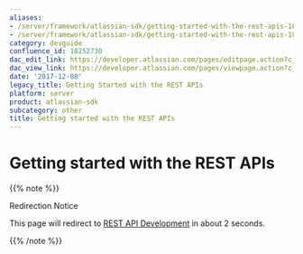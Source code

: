 ```yaml
---
aliases:
- /server/framework/atlassian-sdk/getting-started-with-the-rest-apis-18252730.html
- /server/framework/atlassian-sdk/getting-started-with-the-rest-apis-18252730.md
category: devguide
confluence_id: 18252730
dac_edit_link: https://developer.atlassian.com/pages/editpage.action?cjm=wozere&pageId=18252730
dac_view_link: https://developer.atlassian.com/pages/viewpage.action?cjm=wozere&pageId=18252730
date: '2017-12-08'
legacy_title: Getting Started with the REST APIs
platform: server
product: atlassian-sdk
subcategory: other
title: Getting started with the REST APIs
---
```

# Getting started with the REST APIs

{{% note %}}

Redirection Notice

This page will redirect to [REST API Development](/server/framework/atlassian-sdk/rest-api-development) in about 2 seconds.

{{% /note %}}








